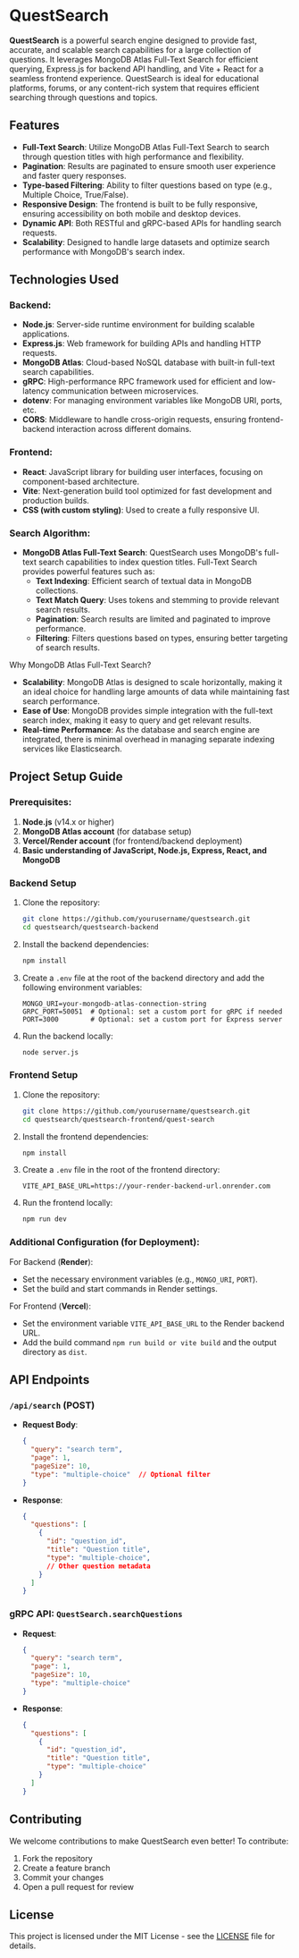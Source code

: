 # QuestSearch

**QuestSearch** is a powerful search engine designed to provide fast, accurate, and scalable search capabilities for a large collection of questions. It leverages MongoDB Atlas Full-Text Search for efficient querying, Express.js for backend API handling, and Vite + React for a seamless frontend experience. QuestSearch is ideal for educational platforms, forums, or any content-rich system that requires efficient searching through questions and topics.

## Features

- **Full-Text Search**: Utilize MongoDB Atlas Full-Text Search to search through question titles with high performance and flexibility.
- **Pagination**: Results are paginated to ensure smooth user experience and faster query responses.
- **Type-based Filtering**: Ability to filter questions based on type (e.g., Multiple Choice, True/False).
- **Responsive Design**: The frontend is built to be fully responsive, ensuring accessibility on both mobile and desktop devices.
- **Dynamic API**: Both RESTful and gRPC-based APIs for handling search requests.
- **Scalability**: Designed to handle large datasets and optimize search performance with MongoDB's search index.

## Technologies Used

### Backend:
- **Node.js**: Server-side runtime environment for building scalable applications.
- **Express.js**: Web framework for building APIs and handling HTTP requests.
- **MongoDB Atlas**: Cloud-based NoSQL database with built-in full-text search capabilities.
- **gRPC**: High-performance RPC framework used for efficient and low-latency communication between microservices.
- **dotenv**: For managing environment variables like MongoDB URI, ports, etc.
- **CORS**: Middleware to handle cross-origin requests, ensuring frontend-backend interaction across different domains.

### Frontend:
- **React**: JavaScript library for building user interfaces, focusing on component-based architecture.
- **Vite**: Next-generation build tool optimized for fast development and production builds.
- **CSS (with custom styling)**: Used to create a fully responsive UI.

### Search Algorithm:
- **MongoDB Atlas Full-Text Search**: QuestSearch uses MongoDB's full-text search capabilities to index question titles. Full-Text Search provides powerful features such as:
  - **Text Indexing**: Efficient search of textual data in MongoDB collections.
  - **Text Match Query**: Uses tokens and stemming to provide relevant search results.
  - **Pagination**: Search results are limited and paginated to improve performance.
  - **Filtering**: Filters questions based on types, ensuring better targeting of search results.

Why MongoDB Atlas Full-Text Search?
- **Scalability**: MongoDB Atlas is designed to scale horizontally, making it an ideal choice for handling large amounts of data while maintaining fast search performance.
- **Ease of Use**: MongoDB provides simple integration with the full-text search index, making it easy to query and get relevant results.
- **Real-time Performance**: As the database and search engine are integrated, there is minimal overhead in managing separate indexing services like Elasticsearch.

## Project Setup Guide

### Prerequisites:
1. **Node.js** (v14.x or higher)
2. **MongoDB Atlas account** (for database setup)
3. **Vercel/Render account** (for frontend/backend deployment)
4. **Basic understanding of JavaScript, Node.js, Express, React, and MongoDB**

### Backend Setup
1. Clone the repository:
    ```bash
    git clone https://github.com/yourusername/questsearch.git
    cd questsearch/questsearch-backend
    ```

2. Install the backend dependencies:
    ```bash
    npm install
    ```

3. Create a `.env` file at the root of the backend directory and add the following environment variables:
    ```env
    MONGO_URI=your-mongodb-atlas-connection-string
    GRPC_PORT=50051  # Optional: set a custom port for gRPC if needed
    PORT=3000        # Optional: set a custom port for Express server
    ```

4. Run the backend locally:
    ```bash
    node server.js
    ```

### Frontend Setup
1. Clone the repository:
    ```bash
    git clone https://github.com/yourusername/questsearch.git
    cd questsearch/questsearch-frontend/quest-search
    ```

2. Install the frontend dependencies:
    ```bash
    npm install
    ```

3. Create a `.env` file in the root of the frontend directory:
    ```env
    VITE_API_BASE_URL=https://your-render-backend-url.onrender.com
    ```

4. Run the frontend locally:
    ```bash
    npm run dev
    ```

### Additional Configuration (for Deployment):
For Backend (**Render**):
- Set the necessary environment variables (e.g., `MONGO_URI`, `PORT`).
- Set the build and start commands in Render settings.

For Frontend (**Vercel**):
- Set the environment variable `VITE_API_BASE_URL` to the Render backend URL.
- Add the build command `npm run build or vite build` and the output directory as `dist`.

## API Endpoints

### `/api/search` (POST)
- **Request Body**:
    ```json
    {
      "query": "search term",
      "page": 1,
      "pageSize": 10,
      "type": "multiple-choice"  // Optional filter
    }
    ```
- **Response**:
    ```json
    {
      "questions": [
        {
          "id": "question_id",
          "title": "Question title",
          "type": "multiple-choice",
          // Other question metadata
        }
      ]
    }
    ```

### gRPC API: `QuestSearch.searchQuestions`
- **Request**:
    ```json
    {
      "query": "search term",
      "page": 1,
      "pageSize": 10,
      "type": "multiple-choice"
    }
    ```
- **Response**:
    ```json
    {
      "questions": [
        {
          "id": "question_id",
          "title": "Question title",
          "type": "multiple-choice"
        }
      ]
    }
    ```

## Contributing

We welcome contributions to make QuestSearch even better! To contribute:
1. Fork the repository
2. Create a feature branch
3. Commit your changes
4. Open a pull request for review

## License

This project is licensed under the MIT License - see the [LICENSE](LICENSE) file for details.
